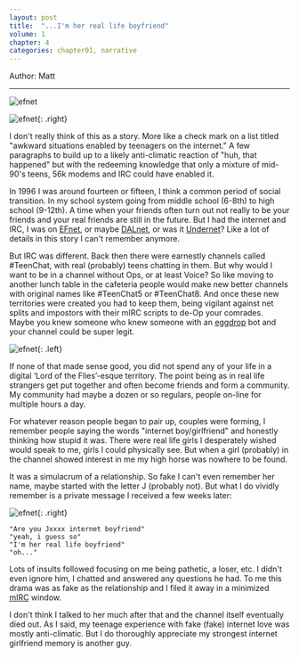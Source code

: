 ```yaml
---
layout: post
title:  "...I'm her real life boyfriend"
volume: 1
chapter: 4
categories: chapter01, narrative
---
```


Author: Matt  

<hr/>

![efnet](/assets/img/efnet2.png)  

![efnet](/assets/img/efnet3.png){: .right}    

I don't really think of this as a story. More like a check mark on a list titled "awkward situations enabled by teenagers on the internet." A few paragraphs to build up to a likely anti-climatic reaction of "huh, that happened" but with the redeeming knowledge that only a mixture of mid-90's teens, 56k modems and IRC could have enabled it.

In 1996 I was around fourteen or fifteen, I think a common period of social transition. In my school system going from middle school (6-8th) to high school (9-12th). A time when your friends often turn out not really to be your friends and your real friends are still in the future. But I had the internet and IRC, I was on [EFnet](https://en.wikipedia.org/wiki/EFnet), or maybe [DALnet](https://en.wikipedia.org/wiki/Dalnet), or was it [Undernet](https://en.wikipedia.org/wiki/Undernet)? Like a lot of details in this story I can't remember anymore.

But IRC was different. Back then there were earnestly channels called #TeenChat, with real (probably) teens chatting in them. But why would I want to be in a channel without Ops, or at least Voice? So like moving to another lunch table in the cafeteria people would make new better channels with original names like #TeenChat5 or #TeenChat8. And once these new territories were created you had to keep them, being vigilant against net splits and impostors with their mIRC scripts to de-Op your comrades. Maybe you knew someone who knew someone with an [eggdrop](http://www.eggheads.org/) bot and your channel could be super legit.


![efnet](/assets/img/efnet1.png){: .left}


If none of that made sense good, you did not spend any of your life in a digital ‘Lord of the Flies’-esque territory. The point being as in real life strangers get put together and often become friends and form a community. My community had maybe a dozen or so regulars, people on-line for multiple hours a day.

For whatever reason people began to pair up, couples were forming, I remember people saying the words "internet boy/girlfriend" and honestly thinking how stupid it was. There were real life girls I desperately wished would speak to me, girls I could physically see. But when a girl (probably) in the channel showed interest in me my high horse was nowhere to be found.


It was a simulacrum of a relationship. So fake I can't even remember her name, maybe started with the letter J (probably not). But what I do vividly remember is a private message I received a few weeks later:

![efnet](/assets/img/efnet4.png){: .right}  


`"Are you Jxxxx internet boyfriend"`  
`"yeah, i guess so"`  
`"I'm her real life boyfriend"`  
`"oh..."`  


Lots of insults followed focusing on me being pathetic, a loser, etc. I didn't even ignore him, I chatted and answered any questions he had. To me this drama was as fake as the relationship and I filed it away in a minimized [mIRC](https://en.wikipedia.org/wiki/MIRC) window.

I don't think I talked to her much after that and the channel itself eventually died out. As I said, my teenage experience with fake (fake) internet love was mostly anti-climatic. But I do thoroughly appreciate my strongest internet girlfriend memory is another guy.
